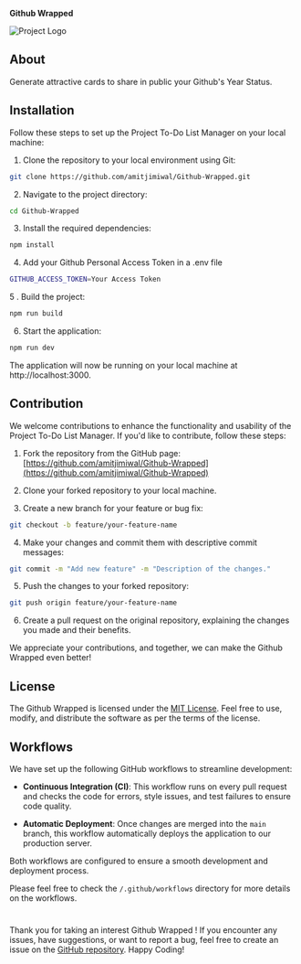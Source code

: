 **Github Wrapped**

![Project Logo](https://res.cloudinary.com/dejzy9q65/image/upload/v1702742821/Screenshot_2023-12-16_at_9.35.54_PM_r3eyfj.png)

## About

Generate attractive cards to share in public your Github's Year Status.

## Installation

Follow these steps to set up the Project To-Do List Manager on your local machine:

1. Clone the repository to your local environment using Git:

```bash
git clone https://github.com/amitjimiwal/Github-Wrapped.git
```

2. Navigate to the project directory:

```bash
cd Github-Wrapped
```

3. Install the required dependencies:

```bash
npm install
```

4. Add your Github Personal Access Token in a .env file

```bash
GITHUB_ACCESS_TOKEN=Your Access Token
```

5 . Build the project:

```bash
npm run build
```

6. Start the application:

```bash
npm run dev
```

The application will now be running on your local machine at http://localhost:3000.

## Contribution

We welcome contributions to enhance the functionality and usability of the Project To-Do List Manager. If you'd like to contribute, follow these steps:

1. Fork the repository from the GitHub page: [https://github.com/amitjimiwal/Github-Wrapped](https://github.com/amitjimiwal/Github-Wrapped)

2. Clone your forked repository to your local machine.

3. Create a new branch for your feature or bug fix:

```bash
git checkout -b feature/your-feature-name
```

4. Make your changes and commit them with descriptive commit messages:

```bash
git commit -m "Add new feature" -m "Description of the changes."
```

5. Push the changes to your forked repository:

```bash
git push origin feature/your-feature-name
```

6. Create a pull request on the original repository, explaining the changes you made and their benefits.

We appreciate your contributions, and together, we can make the Github Wrapped even better!

## License

The Github Wrapped is licensed under the [MIT License](https://opensource.org/licenses/MIT). Feel free to use, modify, and distribute the software as per the terms of the license.

## Workflows

We have set up the following GitHub workflows to streamline development:

- **Continuous Integration (CI)**: This workflow runs on every pull request and checks the code for errors, style issues, and test failures to ensure code quality.

- **Automatic Deployment**: Once changes are merged into the `main` branch, this workflow automatically deploys the application to our production server.

Both workflows are configured to ensure a smooth development and deployment process.

Please feel free to check the `/.github/workflows` directory for more details on the workflows.

# 


Thank you for taking an interest Github Wrapped ! If you encounter any issues, have suggestions, or want to report a bug, feel free to create an issue on the [GitHub repository](https://github.com/amitjimiwal/Github-Wrapped). Happy Coding!